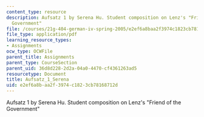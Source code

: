 ```yaml
---
content_type: resource
description: Aufsatz 1 by Serena Hu. Student composition on Lenz's "Friend of the
  Government"
file: /courses/21g-404-german-iv-spring-2005/e2ef6a8baa2f3974c1823cb78168712d_MIT21G_404S05_aufsatz1sere.pdf
file_type: application/pdf
learning_resource_types:
- Assignments
ocw_type: OCWFile
parent_title: Assignments
parent_type: CourseSection
parent_uid: 36d8d228-2d2a-04a0-4470-cf4361263ad5
resourcetype: Document
title: Aufsatz_1_Serena
uid: e2ef6a8b-aa2f-3974-c182-3cb78168712d
---
```

Aufsatz 1 by Serena Hu. Student composition on Lenz's "Friend of the Government"

